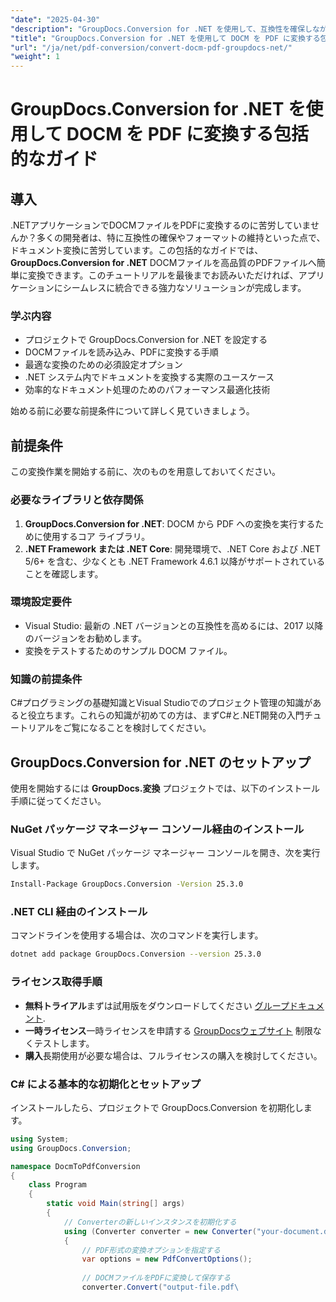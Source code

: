 ```yaml
---
"date": "2025-04-30"
"description": "GroupDocs.Conversion for .NET を使用して、互換性を確保しながらフォーマットを維持しながら、DOCM ファイルを PDF にシームレスに変換する方法を学びましょう。.NET 開発者に最適です。"
"title": "GroupDocs.Conversion for .NET を使用して DOCM を PDF に変換する包括的なガイド"
"url": "/ja/net/pdf-conversion/convert-docm-pdf-groupdocs-net/"
"weight": 1
---
```


# GroupDocs.Conversion for .NET を使用して DOCM を PDF に変換する包括的なガイド

## 導入

.NETアプリケーションでDOCMファイルをPDFに変換するのに苦労していませんか？多くの開発者は、特に互換性の確保やフォーマットの維持といった点で、ドキュメント変換に苦労しています。この包括的なガイドでは、 **GroupDocs.Conversion for .NET** DOCMファイルを高品質のPDFファイルへ簡単に変換できます。このチュートリアルを最後までお読みいただければ、アプリケーションにシームレスに統合できる強力なソリューションが完成します。

### 学ぶ内容
- プロジェクトで GroupDocs.Conversion for .NET を設定する
- DOCMファイルを読み込み、PDFに変換する手順
- 最適な変換のための必須設定オプション
- .NET システム内でドキュメントを変換する実際のユースケース
- 効率的なドキュメント処理のためのパフォーマンス最適化技術

始める前に必要な前提条件について詳しく見ていきましょう。

## 前提条件

この変換作業を開始する前に、次のものを用意しておいてください。

### 必要なライブラリと依存関係
1. **GroupDocs.Conversion for .NET**: DOCM から PDF への変換を実行するために使用するコア ライブラリ。
2. **.NET Framework または .NET Core**: 開発環境で、.NET Core および .NET 5/6+ を含む、少なくとも .NET Framework 4.6.1 以降がサポートされていることを確認します。

### 環境設定要件
- Visual Studio: 最新の .NET バージョンとの互換性を高めるには、2017 以降のバージョンをお勧めします。
- 変換をテストするためのサンプル DOCM ファイル。

### 知識の前提条件
C#プログラミングの基礎知識とVisual Studioでのプロジェクト管理の知識があると役立ちます。これらの知識が初めての方は、まずC#と.NET開発の入門チュートリアルをご覧になることを検討してください。

## GroupDocs.Conversion for .NET のセットアップ

使用を開始するには **GroupDocs.変換** プロジェクトでは、以下のインストール手順に従ってください。

### NuGet パッケージ マネージャー コンソール経由のインストール
Visual Studio で NuGet パッケージ マネージャー コンソールを開き、次を実行します。

```bash
Install-Package GroupDocs.Conversion -Version 25.3.0
```

### .NET CLI 経由のインストール
コマンドラインを使用する場合は、次のコマンドを実行します。

```bash
dotnet add package GroupDocs.Conversion --version 25.3.0
```

### ライセンス取得手順
- **無料トライアル**まずは試用版をダウンロードしてください [グループドキュメント](https://releases。groupdocs.com/conversion/net/).
- **一時ライセンス**一時ライセンスを申請する [GroupDocsウェブサイト](https://purchase.groupdocs.com/temporary-license/) 制限なくテストします。
- **購入**長期使用が必要な場合は、フルライセンスの購入を検討してください。

### C# による基本的な初期化とセットアップ
インストールしたら、プロジェクトで GroupDocs.Conversion を初期化します。

```csharp
using System;
using GroupDocs.Conversion;

namespace DocmToPdfConversion
{
    class Program
    {
        static void Main(string[] args)
        {
            // Converterの新しいインスタンスを初期化する
            using (Converter converter = new Converter("your-document.dcom"))
            {
                // PDF形式の変換オプションを指定する
                var options = new PdfConvertOptions();
                
                // DOCMファイルをPDFに変換して保存する
                converter.Convert("output-file.pdf\